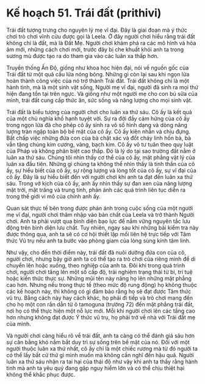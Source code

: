# Kế hoạch 51. Trái đất (prithivi)

Trái đất tượng trưng cho nguyên lý mẹ vĩ đại. Đây là giai đoạn mà ý thức chơi trò chơi vĩnh cửu được gọi là Leela. Ở đây người chơi hiểu rằng trái đất không chỉ là đất, mà là Đất Mẹ. Người chơi khám phá ra các mô hình và hòa âm mới, những cách chơi mới, trước đây bị che khuất khỏi anh ta trong sương mù được tạo ra do tham gia vào các luân xa thấp hơn.

Truyền thống Ấn Độ, giống như khoa học hiện đại, nói về nguồn gốc của Trái đất từ một quả cầu lửa nóng bỏng. Những gì còn lại sau khi ngọn lửa hoàn thành công việc của nó trở thành Trái đất. Trái đất không chỉ là một hành tinh, mà là một sinh vật sống, Người mẹ vĩ đại, người đã sinh ra mọi thứ hiện đang tồn tại trên ngực. Và giống như một người mẹ cho con bú sữa của mình, trái đất cung cấp thức ăn, sức sống và năng lượng cho mọi sinh vật.

Trái đất là biểu tượng của người chơi cho luân xa thứ sáu. Cô ấy là kết quả của một chủ nghĩa khổ hạnh tuyệt vời. Sự ra đời đầy cảm hứng của cô ấy trong ngọn lửa đã cho phép cô ấy sinh ra vô số hình dạng và dòng năng lượng tràn ngập toàn bộ bề mặt của cô ấy. Cô ấy kiên nhẫn và chịu đựng. Bất chấp việc những đứa con của bà chặt xác và đốt cháy linh hồn bà, bà vẫn tặng chúng kim cương, vàng, bạch kim. Cô ấy vô tư tuân theo quy luật của Pháp và không phân biệt cao thấp. Đó là lý do tại sao trường đất nằm ở luân xa thứ sáu. Chúng tôi nhìn thấy cơ thể của cô ấy, mặt phẳng vật lý của luân xa đầu tiên. Những gì chúng ta không thể nhìn thấy là tinh thần của cô ấy, sự hiểu biết của cô ấy, sự rộng lượng và lòng tốt của cô ấy, sự vĩ đại của cô ấy. Đây là sự hiểu biết đến với người chơi khi anh ta đạt đến luân xa thứ sáu. Trong vở kịch của cô ấy, anh ấy nhìn thấy sự đan xen của năng lượng mặt trời, mặt trăng và trung tính, phản ánh các quá trình liên tục diễn ra trong thế giới vi mô của chính anh ấy.

Quan sát thực tế bên trong được phản ánh trong cuộc sống của một người mẹ vĩ đại, người chơi thâm nhập vào bản chất của Leela và trở thành Người chơi. Anh ta phải vượt qua bình diện bạo lực để nắm vững nguyên tắc lưu động trên bình diện lưu chất. Tuy nhiên, ngay sau khi những bài kiểm tra này được thông qua, anh ta sẽ có cơ hội thiết lập mối liên hệ trực tiếp với Tâm thức Vũ trụ nếu anh ta bước vào phòng giam của lòng sùng kính tâm linh.

Như vậy, cho đến thời điểm này, trái đất đã nuôi dưỡng đứa con của cô, người chơi, nhưng bây giờ anh ta có thể tạo ra trò chơi của riêng mình để di chuyển lên hoặc xuống, theo nghiệp của anh ta. Đôi khi trong quá trình chơi, người chơi tăng lên một số cấp độ, trải nghiệm trạng thái từ bi, trí tuệ hoặc kiến thức thực sự. Những mũi tên này nâng họ lên những mặt phẳng cao hơn. Nhưng nếu trong thực tế (theo mức độ rung động) họ không thuộc các kế hoạch này, thì không có gì đảm bảo rằng họ sẽ đạt được Tâm thức vũ trụ. Bằng cách này hay cách khác, họ phải đi tiếp và trò chơi mang đến cho họ một con rắn dẫn từ ô tamoguna (trường 72) đến mặt phẳng trái đất, nơi họ có thể thực hiện một nỗ lực mới. Mỗi khi người chơi lên các tầng cao hơn nhưng không đạt được Ý thức vũ trụ, họ phải trở về nhà với Trái đất mẹ của mình.

Và người chơi càng hiểu rõ về trái đất, anh ta càng có thể đánh giá sâu hơn sự cân bằng khó nắm bắt duy trì sự sống trên bề mặt của nó. Đối với một người thuộc luân xa thứ nhất, cô ấy chỉ là một chiếc rương mà từ đó người ta có thể lấy bất cứ thứ gì mình muốn mà không cần nghĩ đến hậu quả. Người luân xa thứ sáu nhận ra tai hại của thái độ như vậy khi anh ta thấy rằng hành tinh mà anh ta yêu quý đang gặp nguy hiểm lớn và có thể chịu thiệt hại không thể khắc phục được.
